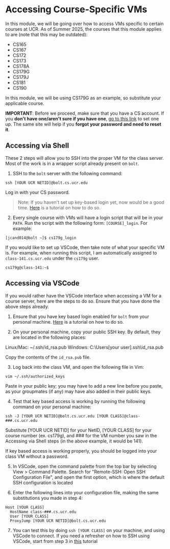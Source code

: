 # Accessing Course-Specific VMs

In this module, we will be going over how to access VMs specific to certain courses at UCR. As of Summer 2025, the courses that this module applies to are (note that this may be outdated):

- CS165
- CS167
- CS172
- CS173
- CS178A
- CS179G
- CS179J
- CS181
- CS190

In this module, we will be using CS179G as an example, so substitute your applicable course.

**IMPORTANT**: Before we proceed, make sure that you have a CS account. If you **don't have one/aren't sure if you have one**, <a target="_blank" rel="noopener noreferrer" href="https://sites.google.com/a/ucr.edu/cse-instructional-support/home/accounts#h.r2x4rti8gpg9">go to this link</a> to set one up. The same site will help if you **forgot your password and need to reset it**.

## Accessing via Shell

These 2 steps will allow you to SSH into the proper VM for the class server. Most of the work is in a wrapper script already present on `bolt`.

1. SSH to the `bolt` server with the following command:

``` ssh [YOUR UCR NETID]@bolt.cs.ucr.edu ```

Log in with your CS password.

> Note: If you haven't set up key-based login yet, now would be a good time. [Here](../key-based-login/README.md) is a tutorial on how to do so.

2. Every single course with VMs will have a login script that will be in your `PATH`. Run the script with the following form: `[COURSE]_login`. For example:

``` [jcand014@bolt ~]$ cs179g_login ```

If you would like to set up VSCode, then take note of what your specific VM is. For example, when running this script, I am automatically assigned to `class-141.cs.ucr.edu` under the `cs179g` user. 

```cs179g@class-141:~$```

## Accessing via VSCode

If you would rather have the VSCode interface when accessing a VM for a course server, here are the steps to do so. Ensure that you have done the above steps already.

1. Ensure that you have key based login enabled for `bolt` from your personal machine. [Here](../key-based-login/README.md) is a tutorial on how to do so.

2. On your personal machine, copy your public SSH key. By default, they are located in the following places:

Linux/Mac: ~/.ssh/id_rsa.pub
Windows: C:\Users\[your user]\.ssh\id_rsa.pub

Copy the contents of the `id_rsa.pub` file.

3. Log back into the class VM, and open the following file in Vim:

```vim ~/.ssh/authorized_keys```

Paste in your public key; you may have to add a new line before you paste, as your groupmates (if any) may have also added in their public keys.

4. Test that key based access is working by running the following command on your personal machine:

```ssh -J [YOUR UCR NETID]@bolt.cs.ucr.edu [YOUR CLASS]@class-###.cs.ucr.edu```

Substitute [YOUR UCR NETID] for your NetID, [YOUR CLASS] for your course number (ex. cs179g), and ### for the VM number you saw in the Accessing via Shell steps (in the above example, it would be 141).

If key based access is working properly, you should be logged into your class VM without a password.

5. In VSCode, open the command palette from the top bar by selecting View > Command Palette. Search for "Remote-SSH: Open SSH Configuration File", and open the first option, which is where the default SSH configuration is located

6. Enter the following lines into your configuration file, making the same substitutions you made in step 4:

```
Host [YOUR CLASS]
  HostName class-###.cs.ucr.edu
  User [YOUR CLASS]
  ProxyJump [YOUR UCR NETID]@bolt.cs.ucr.edu
```
7. You can test this by doing `ssh [YOUR CLASS]` on your machine, and using VSCode to connect. If you need a refresher on how to SSH using VSCode, start from step 3 in [this](../installation-and-setup/README.md) tutorial